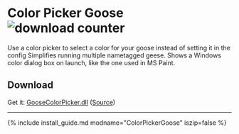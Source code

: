 # Color Picker Goose ![download counter](https://img.shields.io/github/downloads/DesktopGooseUnofficial/ResourceHub/goosecolorpicker/total?label=downloads&logo=github&style=plastic)
Use a color picker to select a color for your goose instead of setting it in the config
Simplifies running multiple nametagged geese.
Shows a Windows color dialog box on launch, like the one used in MS Paint.

## Download
Get it: [GooseColorPicker.dll](https://github.com/DesktopGooseUnofficial/ResourceHub/releases/download/goosecolorpicker/GooseColorPicker.dll) ([Source](https://gist.github.com/nyakase/0ef382ad8577a8747699b9db0174cba8))

----

{% include install_guide.md modname="ColorPickerGoose" iszip=false %}
